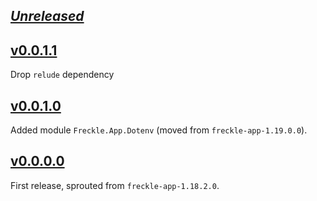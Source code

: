 ## [_Unreleased_](https://github.com/freckle/freckle-app/compare/freckle-env-v0.0.1.1...main)

## [v0.0.1.1](https://github.com/freckle/freckle-app/compare/freckle-env-v0.0.1.0...freckle-env-v0.0.1.1)

Drop `relude` dependency

## [v0.0.1.0](https://github.com/freckle/freckle-app/compare/freckle-env-v0.0.0.0...freckle-env-v0.0.1.0)

Added module `Freckle.App.Dotenv` (moved from `freckle-app-1.19.0.0`).

## [v0.0.0.0](https://github.com/freckle/freckle-app/tree/freckle-env-v0.0.0.0/freckle-env)

First release, sprouted from `freckle-app-1.18.2.0`.
